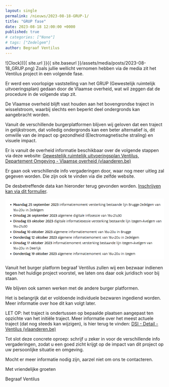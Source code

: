 ```yaml
---
layout: single
permalink: /nieuws/2023-08-18-GRUP-1/
title: "GRUP fase"
date: 2023-08-18 12:00:00 +0000
published: true
# categories: ["None"]
# tags: ["Zedelgem"]
author: Begraaf Ventilus
---
```

![Clock]({{ site.url }}{{ site.baseurl }}/assets/media/posts/2023-08-18_GRUP.png)
Zoals jullie wellicht vernomen hebben via de media zit het Ventilus project in een volgende fase.

Er werd een voorlopige vaststelling van het GRUP (Gewestelijk ruimtelijk uitvoeringsplan) gedaan door de Vlaamse overheid, wat wil zeggen dat de procedure in de volgende stap zit.

De Vlaamse overheid blijft vast houden aan het bovengrondse traject in wisselstroom, waarbij slechts een beperkt deel ondergronds kan aangebracht worden.

Vanuit de verschillende burgerplatformen blijven wij geloven dat een traject in gelijkstroom, dat volledig ondergronds kan een beter alternatief is, dit omwille van de impact op gezondheid (Electromagnetische straling) en visuele impact. 

Er is vanuit de overheid informatie beschikbaar over de volgende stappen via deze website: [Gewestelijk ruimtelijk uitvoeringsplan Ventilus, Departement Omgeving - Vlaamse overheid (vlaanderen.be)](https://omgeving.vlaanderen.be/nl/gewestelijk-ruimtelijk-uitvoeringsplan-ventilus#paddle_components_text_block_03905daf-cead-4cc8-adc3-80f98c0a0cfa)

Er gaan ook verschillende info vergaderingen door, waar nog meer uitleg zal gegeven worden. Die zijn ook te vinden via die zelfde website. 

De desbetreffende data kan hieronder terug gevonden worden. [Inschrijven kan via dit formulier](https://ventilus.createlli.com/nl/infomomenten).

![info vergaderingen](/assets/media/posts/2023-08-18_GRUP.png)

Vanuit het burger platform begraaf Ventilus zullen wij een bezwaar indienen tegen het huidige project voorstel, we laten ons daar ook juridisch voor bij staan.

We blijven ook samen werken met de andere burger platformen.

Het is belangrijk dat er voldoende individuele bezwaren ingediend worden. Meer informatie over hoe dit kan volgt later.

LET OP: het traject is ondertussen op bepaalde plaatsen aangepast ten opzichte van het initiële traject. Meer informatie over het meest actuele traject (dat nog steeds kan wijzigen), is hier terug te vinden: [DSI - Detail - Ventilus (vlaanderen.be)](https://dsi.omgeving.vlaanderen.be/fiche-detail/41208c70-6a2c-45d0-91f1-3182485a52ac)

Tot slot deze concrete oproep: schrijf u zeker in voor de verschillende info vergaderingen, zodat u een goed zicht krijgt op de impact van dit project op uw persoonlijke situatie en omgeving. 

Mocht er meer informatie nodig zijn, aarzel niet om ons te contacteren.

Met vriendelijke groeten 

Begraaf Ventilus


